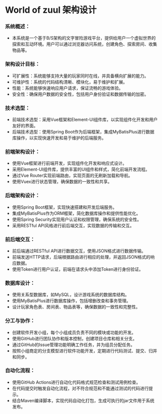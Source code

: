 # World of zuul 架构设计

### 系统概述：

- 本系统是一个基于B/S架构的文字冒险游戏平台，提供给用户一个虚拟世界的探索和互动环境。用户可以通过浏览器访问系统，创建角色、探索房间、收集物品等。

### 架构设计目标：

- 可扩展性：系统能够支持大量的玩家同时在线，并具备横向扩展的能力。
- 可维护性：系统的代码结构清晰、模块化，易于维护和扩展。
- 性能：系统能够快速响应用户请求，保证流畅的游戏体验。
- 安全性：确保用户数据的安全性，包括用户身份验证和数据传输的加密。

### 技术选型：

- 前端技术选型：采用Vue框架和Element-UI组件库，以实现组件化开发和用户友好的界面。
- 后端技术选型：使用Spring Boot作为后端框架，集成MyBatisPlus进行数据库操作，以实现快速开发和易于维护的后端服务。

### 前端架构设计：

- 使用Vue框架进行前端开发，实现组件化开发和响应式设计。
- 采用Element-UI组件库，提供丰富的UI组件和样式，简化前端开发流程。
- 通过Vue Router实现前端路由，实现页面的无刷新加载和导航。
- 使用Vuex进行状态管理，确保数据的一致性和共享。

### 后端架构设计：

- 使用Spring Boot框架，实现快速搭建和开发后端服务。
- 集成MyBatisPlus作为ORM框架，简化数据库操作和提供性能优化。
- 使用Spring Security实现用户认证和权限管理，确保系统的安全性。
- 采用RESTful API风格进行前后端交互，实现数据的传输和交互。

### 前后端交互：

- 前后端通过RESTful API进行数据交互，使用JSON格式进行数据传输。
- 前端发送HTTP请求，后端根据路由进行相应的处理，并返回JSON格式的响应数据。
- 使用Token进行用户认证，前端在请求头中添加Token进行身份验证。

### 数据库设计：

- 使用关系型数据库，如MySQL，设计游戏系统的数据库结构。
- 使用MyBatisPlus进行数据库操作，包括增删改查和事务管理。
- 设计玩家角色表、房间表、物品表等，确保数据的一致性和完整性。

### 分工与协作：

- 创建软件开发小组，每个小组成员负责不同的模块或功能的开发。
- 使用GitHub进行团队协作和版本控制，创建项目仓库和相关分支。
- 通过GitHub的Issue管理功能明确工作任务，并为组员分配任务。
- 按照小组商定的分支模型进行软件功能开发，定期进行代码测试、提交、归并和同步。

### 自动化流程：

- 使用GitHub Actions进行自动化代码格式规范检查和测试用例检查。
- 在代码提交时触发自动化流程，对不符合规范和不能通过测试的代码进行提示。
- 结合Maven编译脚本，实现代码自动化打包，生成可执行的jar文件用于系统发布。

